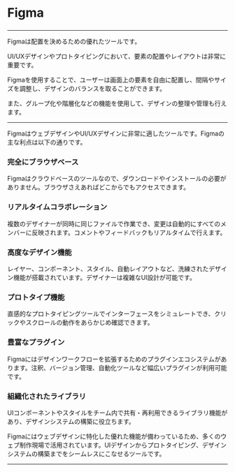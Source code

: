 
# Figma
### 

---

Figmaは配置を決めるための優れたツールです。

UI/UXデザインやプロトタイピングにおいて、要素の配置やレイアウトは非常に重要です。

Figmaを使用することで、ユーザーは画面上の要素を自由に配置し、間隔やサイズを調整し、デザインのバランスを取ることができます。

また、グループ化や階層化などの機能を使用して、デザインの整理や管理も行えます。

---

FigmaはウェブデザインやUI/UXデザインに非常に適したツールです。Figmaの主な利点は以下の通りです。

### 完全にブラウザベース
Figmaはクラウドベースのツールなので、ダウンロードやインストールの必要がありません。ブラウザさえあればどこからでもアクセスできます。
### リアルタイムコラボレーション
複数のデザイナーが同時に同じファイルで作業でき、変更は自動的にすべてのメンバーに反映されます。コメントやフィードバックもリアルタイムで行えます。
### 高度なデザイン機能
レイヤー、コンポーネント、スタイル、自動レイアウトなど、洗練されたデザイン機能が搭載されています。デザイナーは複雑なUI設計が可能です。
### プロトタイプ機能
直感的なプロトタイピングツールでインターフェースをシミュレートでき、クリックやスクロールの動作をあらかじめ確認できます。
### 豊富なプラグイン
Figmaにはデザインワークフローを拡張するためのプラグインエコシステムがあります。注釈、バージョン管理、自動化ツールなど幅広いプラグインが利用可能です。
### 組織化されたライブラリ
UIコンポーネントやスタイルをチーム内で共有・再利用できるライブラリ機能があり、デザインシステムの構築に役立ちます。

Figmaにはウェブデザインに特化した優れた機能が備わっているため、多くのウェブ制作現場で活用されています。UIデザインからプロトタイピング、デザインシステムの構築までをシームレスにこなせるツールです。

---

